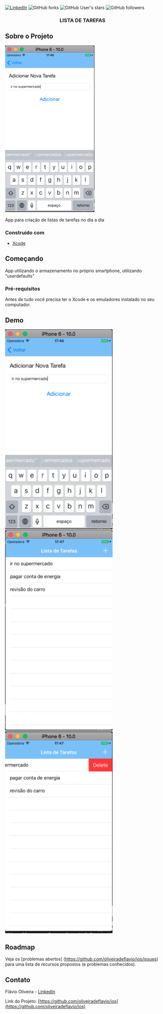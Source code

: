 
[![LinkedIn][linkedin-shield]][linkedin-url]
![GitHub forks](https://img.shields.io/github/forks/oliveiradeflavio/ios?style=for-the-badge)
![GitHub User's stars](https://img.shields.io/github/stars/oliveiradeflavio?style=for-the-badge)
![GitHub followers](https://img.shields.io/github/followers/oliveiradeflavio?style=for-the-badge)


<h3 align="center">LISTA DE TAREFAS</h3>


<!-- ABOUT THE PROJECT -->
## Sobre o Projeto

[![tela inicial][product-screenshot]]()

App para criação de listas de tarefas no dia a dia

### Construído com

* [Xcode](https://developer.apple.com/xcode/)


<!-- GETTING STARTED -->
## Começando

App utilizando o armazenamento no próprio smartphone, utilizando "userdefaults"

### Pré-requisitos

Antes de tudo você precisa ter o Xcode e os emuladores instalado no seu computador. 


<!-- USAGE EXAMPLES -->
## Demo

<p align = "left">
<img src="https://github.com/oliveiradeflavio/ios/blob/master/Lista%20de%20Tarefas/_imagens/listatarefas.png" width="350" alt="">

<img src="https://github.com/oliveiradeflavio/ios/blob/master/Lista%20de%20Tarefas/_imagens/listatarefas2.png" width="350" alt="">

<img src="https://github.com/oliveiradeflavio/ios/blob/master/Lista%20de%20Tarefas/_imagens/listatarefas3.png" width="350" alt="">
</p>

<!-- ROADMAP -->
## Roadmap

Veja os [problemas abertos] (https://github.com/oliveiradeflavio/ios/issues) para uma lista de recursos propostos (e problemas conhecidos).


<!-- CONTACT -->
## Contato

Flávio Oliveira - [LinkedIn](https://www.linkedin.com/in/fladoliveira/)

Link do Projeto: [https://github.com/oliveiradeflavio/ios](https://github.com/oliveiradeflavio/ios)



<!-- MARKDOWN LINKS & IMAGES -->
<!-- https://www.markdownguide.org/basic-syntax/#reference-style-links -->
[linkedin-shield]: https://img.shields.io/badge/-LinkedIn-black.svg?style=for-the-badge&logo=linkedin&colorB=555
[linkedin-url]: https://www.linkedin.com/in/fladoliveira/
[product-screenshot]: https://github.com/oliveiradeflavio/ios/blob/master/Lista%20de%20Tarefas/_imagens/listatarefas.png

